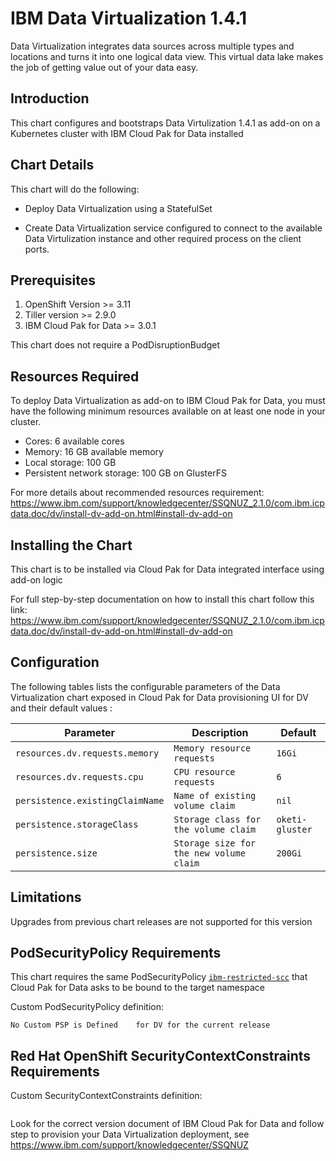 # IBM Data Virtualization 1.4.1

Data Virtualization integrates data sources across multiple types and locations and turns it into one logical data view. This virtual data lake makes the job of getting value out of your data easy.


## Introduction

This chart configures and bootstraps Data Virtulization 1.4.1 as add-on on a Kubernetes cluster with IBM Cloud Pak for Data installed


## Chart Details

This chart will do the following:

* Deploy Data Virtualization using a StatefulSet

* Create Data Virtualization service configured to connect to the available Data Virtulization instance and other required process on the client ports.


## Prerequisites

1. OpenShift Version >= 3.11
1. Tiller version >= 2.9.0
3. IBM Cloud Pak for Data >= 3.0.1

This chart does not require a PodDisruptionBudget

## Resources Required

To deploy Data Virtualization as add-on to IBM Cloud Pak for Data, you must have the following minimum resources available on at least one node in your cluster.
* Cores: 6 available cores
* Memory: 16 GB available memory
* Local storage: 100 GB
* Persistent network storage: 100 GB on GlusterFS

For more details about recommended resources requirement: https://www.ibm.com/support/knowledgecenter/SSQNUZ_2.1.0/com.ibm.icpdata.doc/dv/install-dv-add-on.html#install-dv-add-on


## Installing the Chart

This chart is to be installed via Cloud Pak for Data integrated interface using add-on logic

For full step-by-step documentation on how to install this chart follow this link:
https://www.ibm.com/support/knowledgecenter/SSQNUZ_2.1.0/com.ibm.icpdata.doc/dv/install-dv-add-on.html#install-dv-add-on


## Configuration

The following tables lists the configurable parameters of the Data Virtualization chart exposed in Cloud Pak for Data provisioning UI for DV and their default values : 

|                  Parameter                   |             Description               |                         Default                          |
|----------------------------------------------|---------------------------------------|----------------------------------------------------------|
| `resources.dv.requests.memory`                  | `Memory resource requests` | `16Gi`       |
| `resources.dv.requests.cpu`                  | `CPU resource requests` | `6`       |
| `persistence.existingClaimName`                  | `Name of existing volume claim` | `nil`| 
| `persistence.storageClass`                  | `Storage class for the volume claim` | `oketi-gluster` |       
| `persistence.size`                  | `Storage size for the new volume claim` | `200Gi` | 


## Limitations

Upgrades from previous chart releases are not supported for this version

## PodSecurityPolicy Requirements	

This chart requires the same PodSecurityPolicy [`ibm-restricted-scc`](https://ibm.biz/cpkspec-scc) that Cloud Pak for Data asks to be bound to the target namespace

Custom PodSecurityPolicy definition:	
```	
No Custom PSP is Defined	for DV for the current release
```

## Red Hat OpenShift SecurityContextConstraints Requirements

Custom SecurityContextConstraints definition:
```
```
Look for the correct version document of IBM Cloud Pak for Data and follow step to provision your Data Virtualization deployment, see https://www.ibm.com/support/knowledgecenter/SSQNUZ